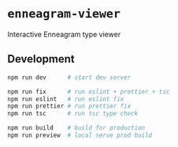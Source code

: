 # `enneagram-viewer`

Interactive Enneagram type viewer

## Development

```sh
npm run dev      # start dev server

npm run fix      # run eslint + prettier + tsc
npm run eslint   # run eslint fix
npm run prettier # run prettier fix
npm run tsc      # run tsc type check

npm run build    # build for production
npm run preview  # local serve prod build
```
